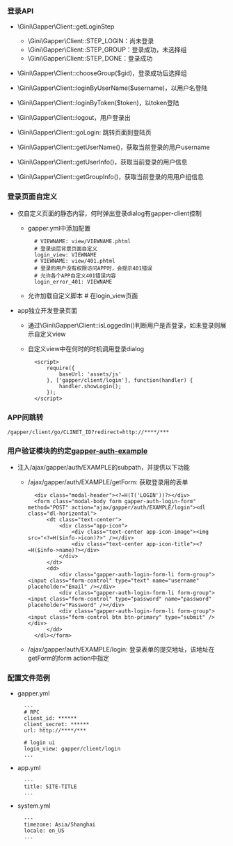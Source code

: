 ### 登录API
* \Gini\Gapper\Client::getLoginStep
    * \Gini\Gapper\Client::STEP\_LOGIN：尚未登录
    * \Gini\Gapper\Client::STEP\_GROUP：登录成功，未选择组
    * \Gini\Gapper\Client::STEP\_DONE：登录成功
* \Gini\Gapper\Client::chooseGroup($gid)，登录成功后选择组
* \Gini\Gapper\Client::loginByUserName($username)，以用户名登陆
* \Gini\Gapper\Client::loginByToken($token)，以token登陆

* \Gini\Gapper\Client::logout，用户登录出

* \Gini\Gapper\Client::goLogin: 跳转页面到登陆页

* \Gini\Gapper\Client::getUserName()，获取当前登录的用户username
* \Gini\Gapper\Client::getUserInfo()，获取当前登录的用户信息
* \Gini\Gapper\Client::getGroupInfo()，获取当前登录的用用户组信息

### 登录页面自定义
* 仅自定义页面的静态内容，何时弹出登录dialog有gapper-client控制
    * gapper.yml中添加配置
        
            # VIEWNAME: view/VIEWNAME.phtml
            # 登录谈层背景页面自定义
            login_view: VIEWNAME
            # VIEWNAME: view/401.phtml
            # 登录的用户没有权限访问APP时，会提示401错误
            # 允许各个APP自定义401错误内容
            login_error_401: VIEWNAME

    * 允许加载自定义脚本
            # 在login_view页面
            <div data-require="requirejs规范的模块名"></div>

* app独立开发登录页面
    * 通过\Gini\Gapper\Client::isLoggedIn()判断用户是否登录，如未登录则展示自定义view
    * 自定义view中在何时的时机调用登录dialog

            <script>
                require({
                    baseUrl: 'assets/js'
                }, ['gapper/client/login'], function(handler) {
                    handler.showLogin();
                });
            </script>

### APP间跳转
    
    /gapper/client/go/CLINET_ID?redirect=http://****/***

### 用户验证模块的约定[gapper-auth-example](https://github.com/pihizi/gini-gapper-auth-example)
* 注入/ajax/gapper/auth/EXAMPLE的subpath，并提供以下功能
    * /ajax/gapper/auth/EXAMPLE/getForm: 获取登录用的表单

            <div class="modal-header"><?=H(T('LOGIN'))?></div>
            <form class="modal-body form gapper-auth-login-form" method="POST" action="ajax/gapper/auth/EXAMPLE/login"><dl class="dl-horizontal">
                <dt class="text-center">
                    <div class="app-icon">
                        <div class="text-center app-icon-image"><img src="<?=H($info->icon)?>" /></div>
                        <div class="text-center app-icon-title"><?=H($info->name)?></div>
                    </div>
                </dt>
                <dd>
                    <div class="gapper-auth-login-form-li form-group"><input class="form-control" type="text" name="username" placeholder="Email" /></div>
                    <div class="gapper-auth-login-form-li form-group"><input class="form-control" type="password" name="password" placeholder="Password" /></div>
                    <div class="gapper-auth-login-form-li form-group"><input class="form-control btn btn-primary" type="submit" /></div>
                </dd>
            </dl></form>

    * /ajax/gapper/auth/EXAMPLE/login: 登录表单的提交地址，该地址在getForm的form action中指定

### 配置文件范例

* gapper.yml

        ---
        # RPC 
        client_id: ******
        client_secret: ******
        url: http://****/***

        # login ui
        login_view: gapper/client/login
        ...

* app.yml

        ---
        title: SITE-TITLE
        ...

* system.yml

        ---
        timezone: Asia/Shanghai
        locale: en_US
        ...
